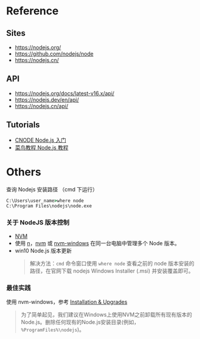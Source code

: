 # Reference

## Sites
- https://nodejs.org/
- https://github.com/nodejs/node
- https://nodejs.cn/


## API
- https://nodejs.org/docs/latest-v16.x/api/
- https://nodejs.dev/en/api/
- https://nodejs.cn/api/


## Tutorials
- [CNODE Node.js 入门](https://cnodejs.org/getstart) 
- [菜鸟教程 Node.js 教程](https://www.runoob.com/nodejs/nodejs-install-setup.html) 


# Others


查询 Nodejs 安装路径 （cmd 下运行）
```cmd
C:\Users\user_name>where node
C:\Program Files\nodejs\node.exe
```


### 关于 NodeJS 版本控制
- [NVM](./NVM.md) 
- 使用 [n](https://github.com/tj/n)，[nvm](https://github.com/nvm-sh/nvm) 或 [nvm-windows](https://github.com/coreybutler/nvm-windows) 在同一台电脑中管理多个 Node 版本。
- win10 Node.js 版本更新
	> 解决方法：`cmd` 命令窗口使用 `where node` 查看之前的 node 版本安装的路径，在官网下载 nodejs Windows Installer (.msi) 并安装覆盖即可。

### 最佳实践

使用 nvm-windows，参考 [Installation & Upgrades](https://github.com/coreybutler/nvm-windows#installation--upgrades) 
> 为了简单起见，我们建议在Windows上使用NVM之前卸载所有现有版本的Node.js。删除任何现有的Node.js安装目录(例如，`%ProgramFiles%\nodejs`)。



